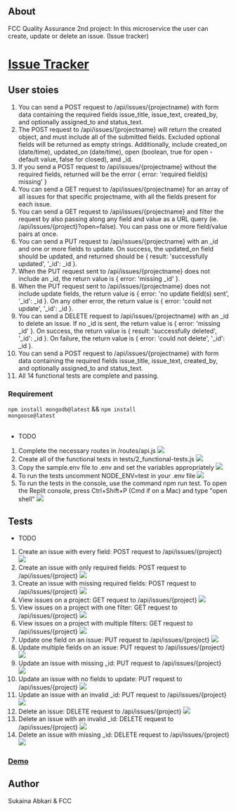 
## About 
FCC Quality Assurance 2nd project: In this microservice the user can create, update or delete an issue. (Issue tracker)


# [Issue Tracker](https://www.freecodecamp.org/learn/quality-assurance/quality-assurance-projects/issue-tracker)

## User stoies

1. You can send a POST request to /api/issues/{projectname} with form data containing the required fields issue_title, issue_text, created_by, and optionally assigned_to and status_text. 
2. The POST request to /api/issues/{projectname} will return the created object, and must include all of the submitted fields. Excluded optional fields will be returned as empty strings. Additionally, include created_on (date/time), updated_on (date/time), open (boolean, true for open - default value, false for closed), and \_id. 
3. If you send a POST request to /api/issues/{projectname} without the required fields, returned will be the error { error: 'required field(s) missing' } 
4. You can send a GET request to /api/issues/{projectname} for an array of all issues for that specific projectname, with all the fields present for each issue. 
5. You can send a GET request to /api/issues/{projectname} and filter the request by also passing along any field and value as a URL query (ie. /api/issues/{project}?open=false). You can pass one or more field/value pairs at once. 
6. You can send a PUT request to /api/issues/{projectname} with an \_id and one or more fields to update. On success, the updated_on field should be updated, and returned should be { result: 'successfully updated', '\_id': \_id }. 
7. When the PUT request sent to /api/issues/{projectname} does not include an \_id, the return value is { error: 'missing \_id' }. 
8. When the PUT request sent to /api/issues/{projectname} does not include update fields, the return value is { error: 'no update field(s) sent', '\_id': \_id }. On any other error, the return value is { error: 'could not update', '\_id': \_id }. 
9. You can send a DELETE request to /api/issues/{projectname} with an \_id to delete an issue. If no \_id is sent, the return value is { error: 'missing \_id' }. On success, the return value is { result: 'successfully deleted', '\_id': \_id }. On failure, the return value is { error: 'could not delete', '\_id': \_id }. 
10. You can send a POST request to /api/issues/{projectname} with form data containing the required fields issue_title, issue_text, created_by, and optionally assigned_to and status_text. 
11. All 14 functional tests are complete and passing. 
### Requirement
<code>npm install mongodb@latest</code> && <code>npm install mongoose@latest</code> <br><br>

- TODO
1. Complete the necessary routes in /routes/api.js  <img src="https://img.icons8.com/emoji/15/000000/check-mark-emoji.png"/>
2. Create all of the functional tests in tests/2_functional-tests.js <img src="https://img.icons8.com/emoji/15/000000/check-mark-emoji.png"/>
3. Copy the sample.env file to .env and set the variables appropriately <img src="https://img.icons8.com/emoji/15/000000/check-mark-emoji.png"/>
4. To run the tests uncomment NODE_ENV=test in your .env file <img src="https://img.icons8.com/emoji/15/000000/check-mark-emoji.png"/>
5. To run the tests in the console, use the command npm run test. To open the Replit console, press Ctrl+Shift+P (Cmd if on a Mac) and type "open shell" <img src="https://img.icons8.com/emoji/15/000000/check-mark-emoji.png"/>

## Tests

- TODO

1. Create an issue with every field: POST request to /api/issues/{project} <img src="https://img.icons8.com/emoji/15/000000/check-mark-emoji.png"/>
2. Create an issue with only required fields: POST request to /api/issues/{project} <img src="https://img.icons8.com/emoji/15/000000/check-mark-emoji.png"/>
3. Create an issue with missing required fields: POST request to /api/issues/{project} <img src="https://img.icons8.com/emoji/15/000000/check-mark-emoji.png"/>
4. View issues on a project: GET request to /api/issues/{project} <img src="https://img.icons8.com/emoji/15/000000/check-mark-emoji.png"/>
5. View issues on a project with one filter: GET request to /api/issues/{project} <img src="https://img.icons8.com/emoji/15/000000/check-mark-emoji.png"/>
6. View issues on a project with multiple filters: GET request to /api/issues/{project} <img src="https://img.icons8.com/emoji/15/000000/check-mark-emoji.png"/>
7. Update one field on an issue: PUT request to /api/issues/{project} <img src="https://img.icons8.com/emoji/15/000000/check-mark-emoji.png"/>
8. Update multiple fields on an issue: PUT request to /api/issues/{project} <img src="https://img.icons8.com/emoji/15/000000/check-mark-emoji.png"/>
9. Update an issue with missing \_id: PUT request to /api/issues/{project} <img src="https://img.icons8.com/emoji/15/000000/check-mark-emoji.png"/>
10. Update an issue with no fields to update: PUT request to /api/issues/{project} <img src="https://img.icons8.com/emoji/15/000000/check-mark-emoji.png"/>
11. Update an issue with an invalid \_id: PUT request to /api/issues/{project} <img src="https://img.icons8.com/emoji/15/000000/check-mark-emoji.png"/>
12. Delete an issue: DELETE request to /api/issues/{project} <img src="https://img.icons8.com/emoji/15/000000/check-mark-emoji.png"/>
13. Delete an issue with an invalid \_id: DELETE request to /api/issues/{project} <img src="https://img.icons8.com/emoji/15/000000/check-mark-emoji.png"/>
14. Delete an issue with missing \_id: DELETE request to /api/issues/{project} <img src="https://img.icons8.com/emoji/15/000000/check-mark-emoji.png"/>

<!-- <img src="https://img.icons8.com/external-sbts2018-lineal-color-sbts2018/48/000000/external-developer-women-profession-sbts2018-lineal-color-sbts2018.png"/> -->
### [Demo](https://boilerplate-project-issuetracker.sukainaabkari.repl.co/)</a>

## Author

Sukaina Abkari & FCC
